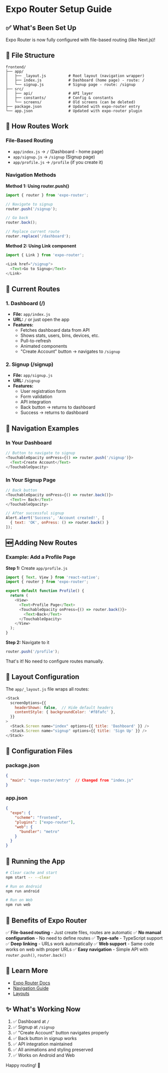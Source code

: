 # Expo Router Setup Guide

## ✅ What's Been Set Up

Expo Router is now fully configured with file-based routing (like Next.js)!

## 📁 File Structure

```
frontend/
├── app/
│   ├── _layout.js          # Root layout (navigation wrapper)
│   ├── index.js            # Dashboard (home page) - route: /
│   └── signup.js           # Signup page - route: /signup
├── src/
│   ├── api/                # API layer
│   ├── constants/          # Config & constants
│   └── screens/            # Old screens (can be deleted)
├── package.json            # Updated with expo-router entry
└── app.json                # Updated with expo-router plugin
```

## 🚀 How Routes Work

### File-Based Routing

- `app/index.js` → `/` (Dashboard - home page)
- `app/signup.js` → `/signup` (Signup page)
- `app/profile.js` → `/profile` (if you create it)

### Navigation Methods

**Method 1: Using router.push()**
```javascript
import { router } from 'expo-router';

// Navigate to signup
router.push('/signup');

// Go back
router.back();

// Replace current route
router.replace('/dashboard');
```

**Method 2: Using Link component**
```javascript
import { Link } from 'expo-router';

<Link href="/signup">
  <Text>Go to Signup</Text>
</Link>
```

## 📱 Current Routes

### 1. Dashboard (/)
- **File:** `app/index.js`
- **URL:** `/` or just open the app
- **Features:**
  - Fetches dashboard data from API
  - Shows stats, users, bins, devices, etc.
  - Pull-to-refresh
  - Animated components
  - "Create Account" button → navigates to `/signup`

### 2. Signup (/signup)
- **File:** `app/signup.js`
- **URL:** `/signup`
- **Features:**
  - User registration form
  - Form validation
  - API integration
  - Back button → returns to dashboard
  - Success → returns to dashboard

## 🎯 Navigation Examples

### In Your Dashboard
```javascript
// Button to navigate to signup
<TouchableOpacity onPress={() => router.push('/signup')}>
  <Text>Create Account</Text>
</TouchableOpacity>
```

### In Your Signup Page
```javascript
// Back button
<TouchableOpacity onPress={() => router.back()}>
  <Text>← Back</Text>
</TouchableOpacity>

// After successful signup
Alert.alert('Success', 'Account created!', [
  { text: 'OK', onPress: () => router.back() }
]);
```

## 🆕 Adding New Routes

### Example: Add a Profile Page

**Step 1:** Create `app/profile.js`
```javascript
import { Text, View } from 'react-native';
import { router } from 'expo-router';

export default function Profile() {
  return (
    <View>
      <Text>Profile Page</Text>
      <TouchableOpacity onPress={() => router.back()}>
        <Text>Back</Text>
      </TouchableOpacity>
    </View>
  );
}
```

**Step 2:** Navigate to it
```javascript
router.push('/profile');
```

That's it! No need to configure routes manually.

## 🎨 Layout Configuration

The `app/_layout.js` file wraps all routes:

```javascript
<Stack
  screenOptions={{
    headerShown: false,  // Hide default headers
    contentStyle: { backgroundColor: '#f8fafc' },
  }}
>
  <Stack.Screen name="index" options={{ title: 'Dashboard' }} />
  <Stack.Screen name="signup" options={{ title: 'Sign Up' }} />
</Stack>
```

## 🔧 Configuration Files

### package.json
```json
{
  "main": "expo-router/entry"  // Changed from "index.js"
}
```

### app.json
```json
{
  "expo": {
    "scheme": "frontend",
    "plugins": ["expo-router"],
    "web": {
      "bundler": "metro"
    }
  }
}
```

## 🚀 Running the App

```bash
# Clear cache and start
npm start -- --clear

# Run on Android
npm run android

# Run on Web
npm run web
```

## 🎯 Benefits of Expo Router

✅ **File-based routing** - Just create files, routes are automatic
✅ **No manual configuration** - No need to define routes
✅ **Type-safe** - TypeScript support
✅ **Deep linking** - URLs work automatically
✅ **Web support** - Same code works on web with proper URLs
✅ **Easy navigation** - Simple API with `router.push()`, `router.back()`

## 📖 Learn More

- [Expo Router Docs](https://docs.expo.dev/router/introduction/)
- [Navigation Guide](https://docs.expo.dev/router/navigating-pages/)
- [Layouts](https://docs.expo.dev/router/layouts/)

## ✨ What's Working Now

1. ✅ Dashboard at `/`
2. ✅ Signup at `/signup`
3. ✅ "Create Account" button navigates properly
4. ✅ Back button in signup works
5. ✅ API integration maintained
6. ✅ All animations and styling preserved
7. ✅ Works on Android and Web

Happy routing! 🎉

